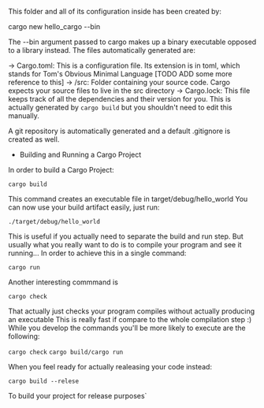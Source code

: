 This folder and all of its configuration inside has been created by:

cargo new hello_cargo --bin 

The --bin argument passed to cargo makes up a binary executable opposed to
a library instead.
The files automatically generated are:

-> Cargo.toml: This is a configuration file. Its extension is in toml, which
            stands for Tom's Obvious Minimal Language
            [TODO ADD some more reference to this]
-> /src: Folder containing your source code.
         Cargo expects your source files to live in the src directory
-> Cargo.lock: This file keeps track of all the dependencies and their version
for you. This is actually generated by `cargo build` but you shouldn't need to
edit this manually.


A git repository is automatically generated and a default .gitignore is created
as well.

* Building and Running a Cargo Project

In order to build a Cargo Project:

`cargo build`

This command creates an executable file in target/debug/hello_world
You can now use your build artifact easily, just run:

`./target/debug/hello_world`

This is useful if you actually need to separate the build and run step.
But usually what you really want to do is to compile your program and see it
running... In order to achieve this in a single command:

`cargo run`

Another interesting commmand is

`cargo check`

That actually just checks your program compiles without actually producing an
executable
This is really fast if compare to the whole compilation step :)
While you develop the commands you'll be more likely to execute are the
following:

`cargo check`
`cargo build/cargo run`

When you feel ready for actually realeasing your code instead:

`cargo build --relese`

To build your project for release purposes`

